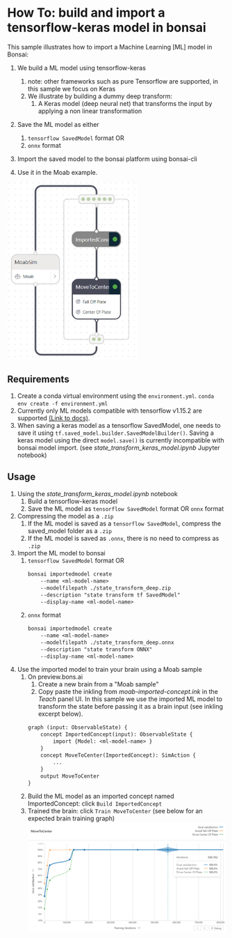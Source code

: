 # How To: build and import a tensorflow-keras model in bonsai

This sample illustrates how to import a Machine Learning [ML] model in Bonsai:
1. We build a ML model using tensorflow-keras
   1. note: other frameworks such as pure Tensorflow are supported, in this sample we focus on Keras
   2. We illustrate by building a dummy deep transform:
      1. A Keras model (deep neural net) that transforms the input by applying a non linear transformation

2. Save the ML model as either
   1. `tensorflow SavedModel` format OR
   2. `onnx` format
3. Import the saved model to the bonsai platform using bonsai-cli 
4. Use it in the Moab example.

<img src="imported-concept-graph.png" alt="drawing" width="300">

## Requirements
1. Create a conda virtual environment using the `environment.yml`.
    `conda env create -f environment.yml`
2. Currently only ML models compatible with tensorflow v1.15.2 are supported [(Link to docs)](https://docs.microsoft.com/en-us/bonsai/guides/import-ml-models?tabs=onnx%2Cnested1).
3. When saving a keras model as a tensorflow SavedModel, one needs to save it using `tf.saved_model.builder.SavedModelBuilder()`. Saving a keras model using the direct `model.save()` is currently incompatible with bonsai model import. (see *state_transform_keras_model.ipynb* Jupyter notebook)

## Usage
1. Using the *state_transform_keras_model.ipynb* notebook
   1. Build a tensorflow-keras model
   2. Save the ML model as `tensorflow SavedModel` format OR `onnx` format
2. Compressing the model as a `.zip`
   1. If the ML model is saved as a `tensorflow SavedModel`, compress the saved_model folder as a `.zip`
   2. If the ML model is saved as `.onnx`, there is no need to compress as `.zip`
3. Import the ML model to bonsai
   1. `tensorflow SavedModel` format OR
        ```
        bonsai importedmodel create 
            --name <ml-model-name> 
            --modelfilepath ./state_transform_deep.zip 
            --description "state transform tf SavedModel" 
            --display-name <ml-model-name>
        ```
   2. `onnx` format
        ```
        bonsai importedmodel create 
            --name <ml-model-name> 
            --modelfilepath ./state_transform_deep.onnx
            --description "state transform ONNX" 
            --display-name <ml-model-name>
        ```
 1. Use the imported model to train your brain using a Moab sample
    1. On preview.bons.ai
       1. Create a new brain from a "Moab sample"
       2. Copy paste the inkling from *moab-imported-concept.ink* in the *Teach* panel UI. In this sample we use the imported ML model to transform the state before passing it as a brain input (see inkling excerpt below).
       ```
       graph (input: ObservableState) {
           concept ImportedConcept(input): ObservableState {
               import {Model: <ml-model-name> } 
           }
           concept MoveToCenter(ImportedConcept): SimAction {
               ...    
           }
           output MoveToCenter    
       }
       ```
    2. Build the ML model as an imported concept named ImportedConcept: click `Build ImportedConcept` 
    3. Trained the brain: click `Train MoveToCenter` (see below for an expected brain training graph) 
        ![brain training](training-graph.png)
